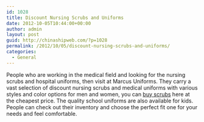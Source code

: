 ```yaml
---
id: 1028
title: Discount Nursing Scrubs and Uniforms
date: 2012-10-05T10:44:00+00:00
author: admin
layout: post
guid: http://chinashipweb.com/?p=1028
permalink: /2012/10/05/discount-nursing-scrubs-and-uniforms/
categories:
  - General
---
```

People who are working in the medical field and looking for the nursing scrubs and hospital uniforms, then visit at Marcus Uniforms. They carry a vast selection of discount nursing scrubs and medical uniforms with various styles and color options for men and women, you can [buy scrubs](http://www.marcusuniforms.com/) here at the cheapest price. The quality school uniforms are also available for kids. People can check out their inventory and choose the perfect fit one for your needs and feel comfortable.